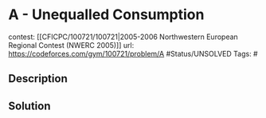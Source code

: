 # A - Unequalled Consumption

contest: [[CFICPC/100721/100721|2005-2006 Northwestern European Regional Contest (NWERC 2005)]]
url: https://codeforces.com/gym/100721/problem/A
#Status/UNSOLVED
Tags: #

## Description

## Solution

